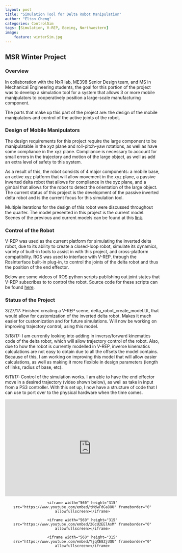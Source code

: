 ```yaml
---
layout: post
title: "Simulation Tool for Delta Robot Manipulation"
author: "Elton Cheng"
categories: ControlSim
tags: [Simulation, V-REP, Boeing, Northwestern]
image:
    feature: winterSim.jpg
---
```


## MSR Winter Project

### Overview
In collaboration with the NxR lab, ME398 Senior Design team, and MS in Mechanical Engineering students, the goal for this portion of the project was to develop a simulation tool for a system that allows 3 or more mobile manipulators to cooperatively position a large-scale manufacturing component.

The parts that make up this part of the project are: the design of the mobile manipulators and control of the active joints of the robot.

### Design of Mobile Manipulators
The design requirements for this project require the large component to be manipulatable in the xyz plane and roll-pitch-yaw rotations, as well as have some compliance in the xyz plane. Compliance is necessary to account for small errors in the trajectory and motion of the large object, as well as add an extra level of safety to this system.

As a result of this, the robot consists of 4 major components: a mobile base, an active xyz platform that will allow movement in the xyz plane, a passive inverted delta robot that allows for compliance in the xyz plane, and a gimbal that allows for the robot to detect the orientation of the large object. The current status of this project is the development of the passive inverted delta robot and is the current focus for this simulation tool.

Multiple iterations for the design of this robot were discussed throughout the quarter. The model presented in this project is the current model. Scenes of the previous and current models can be found at this [link].

### Control of the Robot
V-REP was used as the current platform for simulating the inverted delta robot, due to its ability to create a closed-loop robot, simulate its dynamics, variety of built-in tools to assist in with this project, and cross-platform compatibility. ROS was used to interface with V-REP, through the RosInterface built-in plug-in, to control the joints of the delta robot and thus the position of the end effector.

Below are some videos of ROS python scripts publishing out joint states that V-REP subscribes to to control the robot. Source code for these scripts can be found [here].

### Status of the Project
3/27/17: Finished creating a V-REP scene, delta_robot_create_model.ttt, that would allow for customization of the inverted delta robot. Makes it much easier for customization and for future simulations. Will now be working on improving trajectory control, using this model.

3/18/17: I am currently looking into adding in inverse/forward kinematics code of the delta robot, which will allow trajectory control of the robot. Also, due to how the robot is currently modelled in V-REP, inverse kinematics calculations are not easy to obtain due to all the offsets the model contains. Because of this, I am working on improving this model that will allow easier calculations, as well as making it more flexible in design parameters (length of links, radius of base, etc).

6/11/17: Control of the simulation works. I am able to have the end effector move in a desired trajectory (video shown below), as well as take in input from a PS3 controller. With this set up, I now have a structure of code that I can use to port over to the physical hardware when the time comes.

<div align="center">
    <iframe width="560" height="315" src="https://www.youtube.com/embed/GhsyXsqIfv0" frameborder="0" allowfullscreen></iframe>

    <iframe width="560" height="315" src="https://www.youtube.com/embed/tMdwFdGa88U" frameborder="0" allowfullscreen></iframe>

    <iframe width="560" height="315" src="https://www.youtube.com/embed/2GcU2EElAsM" frameborder="0" allowfullscreen></iframe>

    <iframe width="560" height="315" src="https://www.youtube.com/embed/YjqXE8ZjUQU" frameborder="0" allowfullscreen></iframe>


</div>

[here]:https://github.com/echeng22/winterProjectROS
[link]:https://github.com/echeng22/bbot
